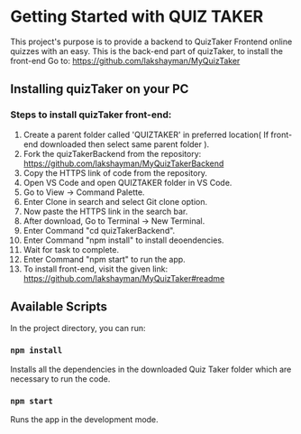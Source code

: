 # Getting Started with QUIZ TAKER

This project's purpose is to provide a backend to QuizTaker Frontend
online quizzes with an easy. This is the back-end part of quizTaker, to install the front-end
Go to: https://github.com/lakshayman/MyQuizTaker

## Installing quizTaker on your PC

### Steps to install quizTaker front-end:
1) Create a parent folder called 'QUIZTAKER' in preferred location( If front-end downloaded then select same parent folder ).
2) Fork the quizTakerBackend from the repository: https://github.com/lakshayman/MyQuizTakerBackend
3) Copy the HTTPS link of code from the repository.
4) Open VS Code and open QUIZTAKER folder in VS Code.
5) Go to View -> Command Palette.
6) Enter Clone in search and select Git clone option.
7) Now paste the HTTPS link in the search bar.
8) After download, Go to Terminal -> New Terminal.
9) Enter Command "cd quizTakerBackend".
10) Enter Command "npm install" to install deoendencies.
11) Wait for task to complete.
12) Enter Command "npm start" to run the app.
13) To install front-end, visit the given link: https://github.com/lakshayman/MyQuizTaker#readme

## Available Scripts

In the project directory, you can run:

### `npm install`

Installs all the dependencies in the downloaded Quiz Taker folder which are
necessary to run the code.

### `npm start`

Runs the app in the development mode.
